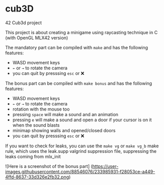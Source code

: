 # cub3D
42 Cub3d project

This project is about creating a minigame using raycasting technique in C (with OpenGL MLX42 version)

The mandatory part can be compiled with `make` and has the following features:
- WASD movement keys
- `←` or `→` to rotate the camera
- you can quit by presssing `esc` or ❌

The bonus part can be compiled with `make bonus` and has the following features:
- WASD movement keys
- `←` or `→` to rotate the camera
- rotation with the mouse too
- pressing `space` will make a sound and an animation
- pressing `e` will make a sound and open a door if your cursor is on it when the sound blasts
- minimap showing walls and opened/closed doors
- you can quit by presssing `esc` or ❌

If you want to check for leaks, you can use the `make vg` or `make vg_b` make rule, which uses the leak.supp valgrind suppression file, suppressing the leaks coming from mlx_init


![Here is a screenshot of the bonus part] (https://user-images.githubusercontent.com/88546076/233985931-f28053ce-a449-4ffd-8637-33d326e2fb32.png)
